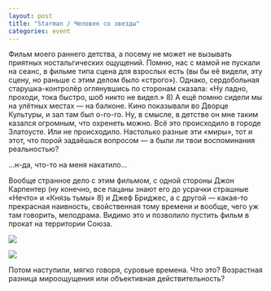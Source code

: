 ```yaml
---
layout: post
title: "Starman / Человек со звезды"
categories: event
---
```

Фильм моего раннего детства, а посему не может не вызывать приятных ностальгических ощущений. Помню, нас с мамой не пускали на сеанс, в фильме типа сцена для взрослых есть (вы бы её видели, эту сцену, но раньше с этим делом было «строго»). Однако, сердобольная старушка-контролёр оглянувшись по сторонам сказала: «Ну ладно, проходи, тока быстро, шоб никто не видел.» 8) А ещё помню сидели мы на улётных местах — на балконе. Кино показывали во Дворце Культуры, и зал там был о-го-го. Ну, в смысле, в детстве он мне таким казался огромным, что охренеть можно. Всё это происходило в городе Златоусте. Или не происходило. Настолько разные эти «миры», тот и этот, что порой задаёшься вопросом — а были ли твои воспоминания реальностью?

…н-да, что-то на меня накатило…

Вообще странное дело с этим фильмом, с одной стороны Джон Карпентер (ну конечно, все пацаны знают его до усрачки страшные «Нечто» и «Князь тьмы» 8) и Джеф Бриджес, а с другой — какая-то прекрасная наивность, свойственная тому времени и вообще, чего уж там говорить, мелодрама. Видимо это и позволило пустить фильм в прокат на территории Союза.

![](https://pics.livejournal.com/quillcraft/pic/000f3ft2)

![](https://pics.livejournal.com/quillcraft/pic/000f1f04)

Потом наступили, мягко говоря, суровые времена. Что это? Возрастная разница мироощущения или объективная действительность?